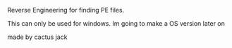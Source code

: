 Reverse Engineering for finding PE files.

This can only be used for windows. Im going to make a OS version later on

made by cactus jack
